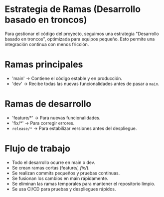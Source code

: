 # Estrategia de Ramas (Desarrollo basado en troncos)

Para gestionar el código del proyecto, seguimos una estrategia "Desarrollo basado en troncos", optimizada para equipos pequeño. Esto permite una integración continua con menos fricción.

# Ramas principales
- 'main' → Contiene el código estable y en producción.
- 'dev' → Recibe todas las nuevas funcionalidades antes de pasar a `main`.

# Ramas de desarrollo
- 'feature/*' → Para nuevas funcionalidades.
- 'fix/*' → Para corregir errores.
- `release/*` → Para estabilizar versiones antes del despliegue.

# Flujo de trabajo
- Todo el desarrollo ocurre en main o dev.
- Se crean ramas cortas (feature/*, fix/*).
- Se realizan commits pequeños y pruebas continuas.
- Se fusionan los cambios en main rápidamente.
- Se eliminan las ramas temporales para mantener el repositorio limpio.
- Se usa CI/CD para pruebas y despliegues rápidos.

